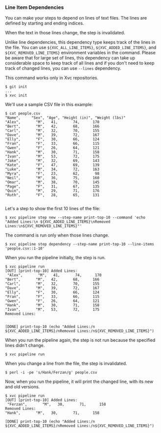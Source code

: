 ### Line Item Dependencies

You can make your steps to depend on lines of text files. The lines are defined by starting and ending indices.

When the text in those lines change, the step is invalidated.

Unlike line dependencies, this dependency type keeps track of the lines in the
file. You can use `${XVC_ALL_LINE_ITEMS}`, `${XVC_ADDED_LINE_ITEMS}`, and
`${XVC_REMOVED_LINE_ITEMS}` environment variables in the command. Please be
aware that for large set of lines, this dependency can take up considerable
space to keep track of all lines and if you don't need to keep track of changed
lines, you can use `--lines` dependency.

This command works only in Xvc repositories.

```console
$ git init
...
$ xvc init
```

We'll use a sample CSV file in this example:

```console
$ cat people.csv
"Name",     "Sex", "Age", "Height (in)", "Weight (lbs)"
"Alex",       "M",   41,       74,      170
"Bert",       "M",   42,       68,      166
"Carl",       "M",   32,       70,      155
"Dave",       "M",   39,       72,      167
"Elly",       "F",   30,       66,      124
"Fran",       "F",   33,       66,      115
"Gwen",       "F",   26,       64,      121
"Hank",       "M",   30,       71,      158
"Ivan",       "M",   53,       72,      175
"Jake",       "M",   32,       69,      143
"Kate",       "F",   47,       69,      139
"Luke",       "M",   34,       72,      163
"Myra",       "F",   23,       62,       98
"Neil",       "M",   36,       75,      160
"Omar",       "M",   38,       70,      145
"Page",       "F",   31,       67,      135
"Quin",       "M",   29,       71,      176
"Ruth",       "F",   28,       65,      131


```

Let's a step to show the first 10 lines of the file:

```console
$ xvc pipeline step new --step-name print-top-10 --command 'echo "Added Lines:\n ${XVC_ADDED_LINE_ITEMS}\nRemoved Lines:\n${XVC_REMOVED_LINE_ITEMS}"'

```

The command is run only when those lines change.

```console
$ xvc pipeline step dependency --step-name print-top-10 --line-items 'people.csv::1-10'

```

When you run the pipeline initially, the step is run.

```console
$ xvc pipeline run
[OUT] [print-top-10] Added Lines:
 "Alex",       "M",   41,       74,      170
"Bert",       "M",   42,       68,      166
"Carl",       "M",   32,       70,      155
"Dave",       "M",   39,       72,      167
"Elly",       "F",   30,       66,      124
"Fran",       "F",   33,       66,      115
"Gwen",       "F",   26,       64,      121
"Hank",       "M",   30,       71,      158
"Ivan",       "M",   53,       72,      175
Removed Lines:


[DONE] print-top-10 (echo "Added Lines:/n ${XVC_ADDED_LINE_ITEMS}/nRemoved Lines:/n${XVC_REMOVED_LINE_ITEMS}")

```

When you run the pipeline again, the step is not run because the specified lines didn't change.

```console
$ xvc pipeline run

```

When you change a line from the file, the step is invalidated.

```console
$ perl -i -pe 's/Hank/Ferzan/g' people.csv

```

Now, when you run the pipeline, it will print the changed line, with its new and old versions.

```
$ xvc pipeline run
[OUT] [print-top-10] Added Lines:
 "Ferzan",       "M",   30,       71,      158
Removed Lines:
"Hank",       "M",   30,       71,      158

[DONE] print-top-10 (echo "Added Lines:/n ${XVC_ADDED_LINE_ITEMS}/nRemoved Lines:/n${XVC_REMOVED_LINE_ITEMS}")

```

